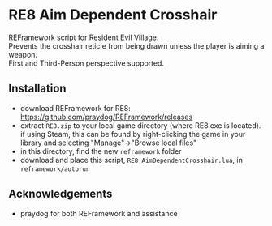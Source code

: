# RE8 Aim Dependent Crosshair
REFramework script for Resident Evil Village.  
Prevents the crosshair reticle from being drawn unless the player is aiming a weapon.  
First and Third-Person perspective supported.

## Installation
- download REFramework for RE8: https://github.com/praydog/REFramework/releases
- extract `RE8.zip` to your local game directory (where RE8.exe is located). if using Steam, this can be found by right-clicking the game in your library and selecting "Manage"->"Browse local files"
- in this directory, find the new `reframework` folder
- download and place this script, `RE8_AimDependentCrosshair.lua`, in `reframework/autorun`

## Acknowledgements
- praydog for both REFramework and assistance

